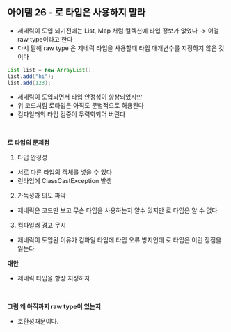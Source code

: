 ## 아이템 26 - 로 타입은 사용하지 말라

- 제네릭이 도입 되기전에는 List, Map 처럼 컬렉션에 타입 정보가 없었다 -> 이걸 raw type이라고 한다
- 다시 말해 raw type 은 제네릭 타입을 사용할때 타입 매개변수를 지정하지 않은 것이다

```java
List list = new ArrayList();
list.add("hi");
list.add(123);
```
- 제네릭이 도입되면서 타입 안정성이 향상되었지만
- 위 코드처럼 로타입은 아직도 문법적으로 허용된다
- 컴파일러의 타입 검증이 무력화되어 버린다

<br/>

**로 타입의 문제점**
1. 타입 안정성
  - 서로 다른 타입의 객체를 넣을 수 있다
  - 런타임에 ClassCastException 발생

2. 가독성과 의도 파악
  - 제네릭은 코드만 보고 무슨 타입을 사용하는지 알수 있지만 로 타입은 알 수 없다

3. 컴파일러 경고 무시
  - 제네릭이 도입된 이유가 컴파일 타임에 타입 오류 방지인데 로 타입은 이런 장점을 잃는다


**대안**
- 제네릭 타입을 항상 지정하자


<br/>

**그럼 왜 아직까지 raw type이 있는지**
- 호환성때문이다.
